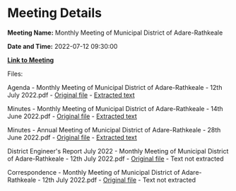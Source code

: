 # Meeting Details

**Meeting Name:** Monthly Meeting of Municipal District of Adare-Rathkeale

**Date and Time:** 2022-07-12 09:30:00

**[Link to Meeting](https://www.limerick.ie/council/whats-on/monthly-meeting-municipal-district-adare-rathkeale-82)**

Files: 

Agenda - Monthly Meeting of Municipal District of Adare-Rathkeale - 12th July 2022.pdf - [Original file](https://www.limerick.ie/sites/default/files/media/documents/2022-07/00%20Agenda%20Monthly%20Meeting%20Adare-Rathkeale%2012th%20July%202022.pdf) - [Extracted text](./Agenda%20-%C2%A0Monthly%20Meeting%20of%20Municipal%20District%20of%20Adare-Rathkeale%20-%2012th%20July%202022.md)

Minutes - Monthly Meeting of Municipal District of Adare-Rathkeale - 14th June 2022.pdf - [Original file](https://www.limerick.ie/sites/default/files/media/documents/2022-07/01%20%28a%29%20Minutes%20of%20Monthly%20Meeting%20Adare-Rathkeale%2014th%20June%202022.pdf) - [Extracted text](./Minutes%20-%C2%A0Monthly%20Meeting%20of%20Municipal%20District%20of%20Adare-Rathkeale%20-%2014th%20June%202022.md)

Minutes - Annual Meeting of Municipal District of Adare-Rathkeale - 28th June 2022.pdf - [Original file](https://www.limerick.ie/sites/default/files/media/documents/2022-07/01%20%28b%29%20Minutes%20of%20Annual%20Meeting%20Adare-Rathkeale%2028th%20June%202022.pdf) - [Extracted text](./Minutes%20-%20Annual%20Meeting%20of%20Municipal%20District%20of%20Adare-Rathkeale%20-%2028th%20June%202022.md)

District Engineer's Report July 2022 - Monthly Meeting of Municipal District of Adare-Rathkeale - 12th July 2022.pdf - [Original file](https://www.limerick.ie/sites/default/files/media/documents/2022-07/03%20District%20Engineers%20Report%20July%202022.pdf) - Text not extracted

Correspondence - Monthly Meeting of Municipal District of Adare-Rathkeale - 12th July 2022.pdf - [Original file](https://www.limerick.ie/sites/default/files/media/documents/2022-07/07%20Correspondence.pdf) - Text not extracted

